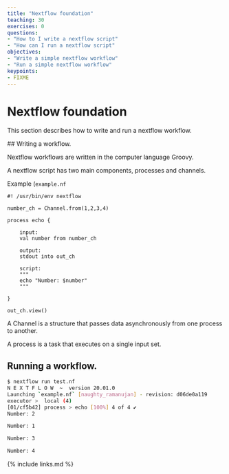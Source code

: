 ```yaml
---
title: "Nextflow foundation"
teaching: 30
exercises: 0
questions:
- "How to I write a nextflow script"
- "How can I run a nextflow script"
objectives:
- "Write a simple nextflow workflow"
- "Run a simple nextflow workflow"
keypoints:
- FIXME
---
```


# Nextflow foundation

This section describes how to write and run a nextflow workflow.

## Writing a workflow.

Nextflow workflows are written in the computer language Groovy.

A nextflow script has two main components, processes and channels.

Example (`example.nf`
```nextflow
#! /usr/bin/env nextflow

number_ch = Channel.from(1,2,3,4)

process echo {

    input:
    val number from number_ch

    output:
    stdout into out_ch

    script:
    """
    echo "Number: $number"
    """

}

out_ch.view()
```

A Channel is a structure that passes data asynchronously from one process to another.

A process is a task that executes on a single input set.

## Running a workflow.

```bash
$ nextflow run test.nf
N E X T F L O W  ~  version 20.01.0
Launching `example.nf` [naughty_ramanujan] - revision: d06de0a119
executor >  local (4)
[01/cf5b42] process > echo [100%] 4 of 4 ✔
Number: 2

Number: 1

Number: 3

Number: 4
```

{% include links.md %}
